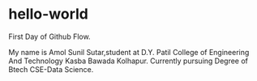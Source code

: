 # hello-world
First Day of Github Flow.

 My name is Amol Sunil Sutar,student at D.Y. Patil College of Engineering And Technology Kasba Bawada Kolhapur.
 Currently pursuing Degree of Btech CSE-Data Science.
 

